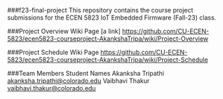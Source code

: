 ###f23-final-project
This repository contains the course project submissions for the ECEN 5823 IoT Embedded Firmware (Fall-23) class. 

###Project Overview Wiki Page
[a link] https://github.com/CU-ECEN-5823/ecen5823-courseproject-AkankshaTripa/wiki/Project-Overview

###Project Schedule Wiki Page
https://github.com/CU-ECEN-5823/ecen5823-courseproject-AkankshaTripa/wiki/Project-Schedule

###Team Members
Student Names 
Akanksha Tripathi akanksha.tripathi@colorado.edu 
Vaibhavi Thakur vaibhavi.thakur@colorado.edu
